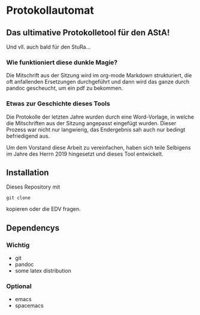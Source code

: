 # Protokollautomat
## Das ultimative Protokolletool für den AStA!
Und vll. auch bald für den StuRa...

### Wie funktioniert diese dunkle Magie?
Die Mitschrift aus der Sitzung wird im org-mode Markdown strukturiert, die oft anfallenden Ersetzungen durchgeführt und dann wird das ganze durch pandoc gescheucht, um ein pdf zu bekommen.

### Etwas zur Geschichte dieses Tools
Die Protokolle der letzten Jahre wurden durch eine Word-Vorlage, in welche die Mitschriften aus der Sitzung angepasst eingefügt wurden.
Dieser Prozess war nicht nur langwierig, das Endergebnis sah auch nur bedingt befriedigend aus.

Um dem Vorstand diese Arbeit zu vereinfachen, haben sich teile Selbigens im Jahre des Herrn 2019 hingesetzt und dieses Tool entwickelt.

## Installation
Dieses Repository mit
```
git clone 
```
kopieren oder die EDV fragen.

## Dependencys

### Wichtig
- git
- pandoc
- some latex distribution

### Optional
- emacs
- spacemacs

